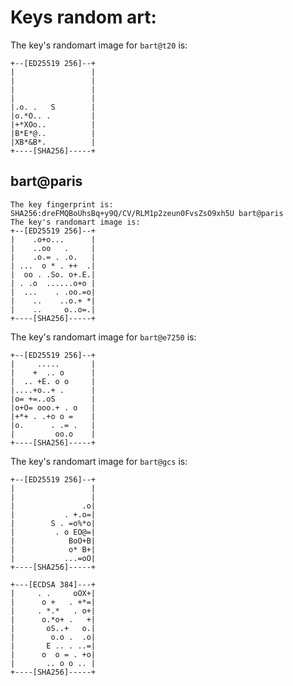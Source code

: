 # Keys random art:

The key's randomart image for `bart@t20` is:

```
+--[ED25519 256]--+
|                 |
|                 |
|                 |
|                 |
|.o. .   S        |
|o.*O.. .         |
|+*XOo..          |
|B*E*@..          |
|XB*&B*.          |
+----[SHA256]-----+
```

## bart@paris

```
The key fingerprint is:
SHA256:dreFMQBoUhsBq+y9Q/CV/RLM1p2zeun0FvsZsO9xh5U bart@paris
The key's randomart image is:
+--[ED25519 256]--+
|    .o+o...      |
|    ..oo   .     |
|    .o.= . .o.   |
| ...  o * . ++  .|
|  oo . .So. o+.E.|
| . .o  ......o+o |
|  ...    . .oo.=o|
|    ..    ..o.+ *|
|    ..     o..o=.|
+----[SHA256]-----+
```

The key's randomart image for `bart@e7250` is:
```
+--[ED25519 256]--+
|     .....       |
|    +  .. o      |
|  .. +E. o o     |
|....+o..+ .      |
|o= +=..oS        |
|o+O= ooo.+ . o   |
|+*+ . .+o o =    |
|o.      . .= .   |
|         oo.o    |
+----[SHA256]-----+
```

The key's randomart image for `bart@gcs` is:
```
+--[ED25519 256]--+
|                 |
|                 |
|               .o|
|           . +.o=|
|        S . =o%*o|
|         . o EO@=|
|            BoO+B|
|            o* B+|
|           ...=oO|
+----[SHA256]-----+
```


```
+---[ECDSA 384]---+
|     . .     oOX+|
|      o +   . +*=|
|     . *.*   . o+|
|      o.*o+ .   +|
|       oS..+   o.|
|        o.o .  .o|
|       E .. . ..=|
|      o  o = . +o|
|       .. o o .. |
+----[SHA256]-----+
```

